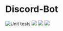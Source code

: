 # Discord-Bot  
  
![Unit tests](https://github.com/CyrusChan7/Discord-Bot/actions/workflows/python-app.yml/badge.svg)
![](https://img.shields.io/badge/license-MIT-orange)
![](https://img.shields.io/badge/Python-3.6%2B-blue)
[<img src="https://img.shields.io/badge/LinkedIn-Cyrus%20Chan-blueviolet">](https://www.linkedin.com/in/cyruschan123/)
